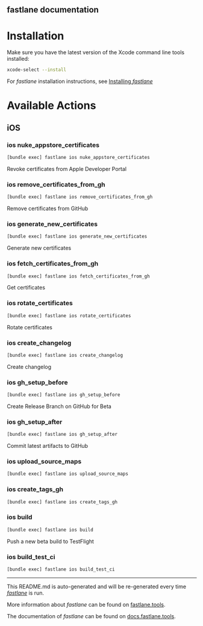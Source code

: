 fastlane documentation
----

# Installation

Make sure you have the latest version of the Xcode command line tools installed:

```sh
xcode-select --install
```

For _fastlane_ installation instructions, see [Installing _fastlane_](https://docs.fastlane.tools/#installing-fastlane)

# Available Actions

## iOS

### ios nuke_appstore_certificates

```sh
[bundle exec] fastlane ios nuke_appstore_certificates
```

Revoke certificates from Apple Developer Portal

### ios remove_certificates_from_gh

```sh
[bundle exec] fastlane ios remove_certificates_from_gh
```

Remove certificates from GitHub

### ios generate_new_certificates

```sh
[bundle exec] fastlane ios generate_new_certificates
```

Generate new certificates

### ios fetch_certificates_from_gh

```sh
[bundle exec] fastlane ios fetch_certificates_from_gh
```

Get certificates

### ios rotate_certificates

```sh
[bundle exec] fastlane ios rotate_certificates
```

Rotate certificates

### ios create_changelog

```sh
[bundle exec] fastlane ios create_changelog
```

Create changelog

### ios gh_setup_before

```sh
[bundle exec] fastlane ios gh_setup_before
```

Create Release Branch on GitHub for Beta

### ios gh_setup_after

```sh
[bundle exec] fastlane ios gh_setup_after
```

Commit latest artifacts to GitHub

### ios upload_source_maps

```sh
[bundle exec] fastlane ios upload_source_maps
```



### ios create_tags_gh

```sh
[bundle exec] fastlane ios create_tags_gh
```



### ios build

```sh
[bundle exec] fastlane ios build
```

Push a new beta build to TestFlight

### ios build_test_ci

```sh
[bundle exec] fastlane ios build_test_ci
```



----

This README.md is auto-generated and will be re-generated every time [_fastlane_](https://fastlane.tools) is run.

More information about _fastlane_ can be found on [fastlane.tools](https://fastlane.tools).

The documentation of _fastlane_ can be found on [docs.fastlane.tools](https://docs.fastlane.tools).
